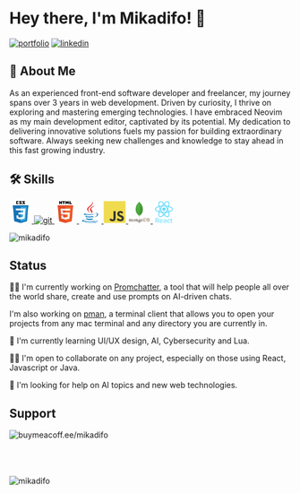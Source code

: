 # Hey there, I'm Mikadifo! 👋

[![portfolio](https://img.shields.io/badge/my_portfolio-000?style=for-the-badge&logo=ko-fi&logoColor=white)](https://www.mikadifo.com/)
[![linkedin](https://img.shields.io/badge/linkedin-0A66C2?style=for-the-badge&logo=linkedin&logoColor=white)](https://www.linkedin.com/in/mikadifo/)

## 🚀 About Me

As an experienced front-end software developer and freelancer, my journey spans over 3 years in web development. Driven by curiosity, I thrive on exploring and mastering emerging technologies. I have embraced Neovim as my main development editor, captivated by its potential. My dedication to delivering innovative solutions fuels my passion for building extraordinary software. Always seeking new challenges and knowledge to stay ahead in this fast growing industry.

## 🛠 Skills

<p align="left"> <a href="https://www.w3schools.com/css/" target="_blank" rel="noreferrer"> <img src="https://raw.githubusercontent.com/devicons/devicon/master/icons/css3/css3-original-wordmark.svg" alt="css3" width="40" height="40"/></a><a href="https://git-scm.com/" target="_blank" rel="noreferrer"> <img src="https://www.vectorlogo.zone/logos/git-scm/git-scm-icon.svg" alt="git" width="40" height="40"/></a><a href="https://www.w3.org/html/" target="_blank" rel="noreferrer"> <img src="https://raw.githubusercontent.com/devicons/devicon/master/icons/html5/html5-original-wordmark.svg" alt="html5" width="40" height="40"/> </a> <a href="https://www.java.com" target="_blank" rel="noreferrer"> <img src="https://raw.githubusercontent.com/devicons/devicon/master/icons/java/java-original.svg" alt="java" width="40" height="40"/> </a> <a href="https://developer.mozilla.org/en-US/docs/Web/JavaScript" target="_blank" rel="noreferrer"> <img src="https://raw.githubusercontent.com/devicons/devicon/master/icons/javascript/javascript-original.svg" alt="javascript" width="40" height="40"/> </a><a href="https://www.mongodb.com/" target="_blank" rel="noreferrer"> <img src="https://raw.githubusercontent.com/devicons/devicon/master/icons/mongodb/mongodb-original-wordmark.svg" alt="mongodb" width="40" height="40"/> </a>  </a></a> <a href="https://reactjs.org/" target="_blank" rel="noreferrer"> <img src="https://raw.githubusercontent.com/devicons/devicon/master/icons/react/react-original-wordmark.svg" alt="react" width="40" height="40"/> </a> </p>

<img src="https://github-readme-stats-git-masterrstaa-rickstaa.vercel.app/api/top-langs?username=mikadifo&show_icons=true&theme=gruvbox&locale=en&layout=compact" alt="mikadifo" />

## Status

👩‍💻 I'm currently working on [Promchatter](https://github.com/Mikadifo/promchatter), a tool that will help people all over the world share, create and use prompts on AI-driven chats.

I'm also working on [pman](https://github.com/Mikadifo/pman), a terminal client that allows you to open your projects from any mac terminal and any directory you are currently in.

🧠 I'm currently learning UI/UX design, AI, Cybersecurity and Lua.

👯‍♀️ I'm open to collaborate on any project, especially on those using React, Javascript or Java.

🤔 I'm looking for help on AI topics and new web technologies.

## Support

<a href="https://www.buymeacoffee.com/mikadifo"><img align="left" src="https://cdn.buymeacoffee.com/buttons/v2/default-yellow.png" height="50" width="210" alt="buymeacoff.ee/mikadifo"/></a><br><br><br><br>

<img align="left" src="https://github-readme-stats-git-masterrstaa-rickstaa.vercel.app/api?username=mikadifo&show_icons=true&theme=gruvbox&locale=en" alt="mikadifo" />
